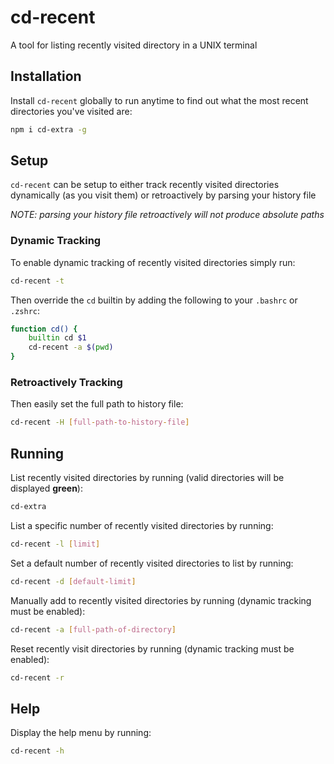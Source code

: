 # cd-recent

A tool for listing recently visited directory in a UNIX terminal

## Installation

Install `cd-recent` globally to run anytime to find out what the most recent directories you've visited are:
```sh
npm i cd-extra -g
```

## Setup

`cd-recent` can be setup to either track recently visited directories dynamically (as you visit them) or retroactively by parsing your history file

_NOTE: parsing your history file retroactively will not produce absolute paths_

### Dynamic Tracking

To enable dynamic tracking of recently visited directories simply run:
```sh
cd-recent -t
```

Then override the `cd` builtin by adding the following to your `.bashrc` or `.zshrc`:
```sh
function cd() {
    builtin cd $1
    cd-recent -a $(pwd)
}
```

### Retroactively Tracking

Then easily set the full path to history file:
```sh
cd-recent -H [full-path-to-history-file]
```

## Running

List recently visited directories by running (valid directories will be displayed __green__):
```sh
cd-extra
```

List a specific number of recently visited directories by running:
```sh
cd-recent -l [limit]
```

Set a default number of recently visited directories to list by running:
```sh
cd-recent -d [default-limit]
```

Manually add to recently visited directories by running (dynamic tracking must be enabled):
```sh
cd-recent -a [full-path-of-directory]
```

Reset recently visit directories by running (dynamic tracking must be enabled):
```sh
cd-recent -r
```

## Help

Display the help menu by running:
```sh
cd-recent -h
```
